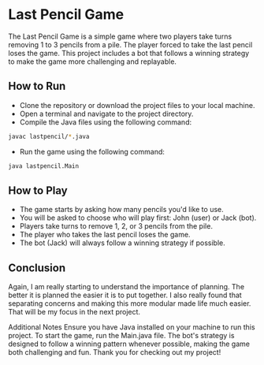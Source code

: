 # Last Pencil Game
The Last Pencil Game is a simple game where two players take turns removing 1 to 3 pencils from a pile. 
The player forced to take the last pencil loses the game. This project includes a bot that follows a winning strategy to make the game more challenging and replayable.

## How to Run
- Clone the repository or download the project files to your local machine.
- Open a terminal and navigate to the project directory.
- Compile the Java files using the following command:

```bash
javac lastpencil/*.java
```

- Run the game using the following command:

```bash
java lastpencil.Main
```

## How to Play
- The game starts by asking how many pencils you'd like to use.
- You will be asked to choose who will play first: John (user) or Jack (bot).
- Players take turns to remove 1, 2, or 3 pencils from the pile.
- The player who takes the last pencil loses the game.
- The bot (Jack) will always follow a winning strategy if possible.

## Conclusion
Again, I am really starting to understand the importance of planning. 
The better it is planned the easier it is to put together. 
I also really found that separating concerns and making this more modular made life much easier. That will be my focus in the next project.

Additional Notes
Ensure you have Java installed on your machine to run this project.
To start the game, run the Main.java file.
The bot's strategy is designed to follow a winning pattern whenever possible, making the game both challenging and fun.
Thank you for checking out my project!
